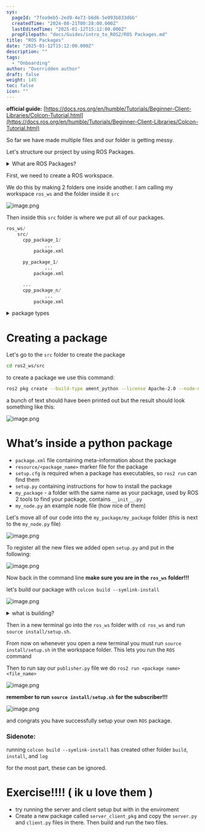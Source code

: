 ```yaml
---
sys:
  pageId: "7fea9eb5-2ed9-4e73-b6d6-5e093b833dbb"
  createdTime: "2024-08-21T00:28:00.000Z"
  lastEditedTime: "2025-01-12T15:12:00.000Z"
  propFilepath: "docs/Guides/intro_to_ROS2/ROS Packages.md"
title: "ROS Packages"
date: "2025-01-12T15:12:00.000Z"
description: ""
tags:
  - "Onboarding"
author: "Overridden author"
draft: false
weight: 145
toc: false
icon: ""
---
```


**official guide:** [https://docs.ros.org/en/humble/Tutorials/Beginner-Client-Libraries/Colcon-Tutorial.html](https://docs.ros.org/en/humble/Tutorials/Beginner-Client-Libraries/Colcon-Tutorial.html)

So far we have made multiple files and our folder is getting messy.

Let's structure our project by using ROS Packages.

<details>

<summary>What are ROS Packages?</summary>

ROS Packages are, as the name implies, packages of code that are highly sharable between ROS developers.

They consist of a folder, `package.xml` file, and source code

```python
      cpp_package_1/
		      ... imagine much code files here ..
          package.xml
```

</details>

First, we need to create a ROS workspace.

We do this by making 2 folders one inside another. I am calling my workspace `ros_ws` and the folder inside it `src`

![image.png](https://prod-files-secure.s3.us-west-2.amazonaws.com/d518164a-d88e-44d1-a4ee-3adb3bd8bce0/70706947-fd18-4537-a67b-e12946812d31/image.png?X-Amz-Algorithm=AWS4-HMAC-SHA256&X-Amz-Content-Sha256=UNSIGNED-PAYLOAD&X-Amz-Credential=ASIAZI2LB466WDAI6PRT%2F20250505%2Fus-west-2%2Fs3%2Faws4_request&X-Amz-Date=20250505T041245Z&X-Amz-Expires=3600&X-Amz-Security-Token=IQoJb3JpZ2luX2VjEHwaCXVzLXdlc3QtMiJHMEUCIEUwILLvwnd5vD%2F7PcyQZeSjI51SjMiiKKdoiKf0mt4VAiEAxY7HtIf3zt7x%2FuUiw7Fu7FERInAblB4432iamYg0pQkq%2FwMIJRAAGgw2Mzc0MjMxODM4MDUiDOQXNNhqGyvyICzwtSrcA1UFEoCsnYEO9XCpeuC2LsYZWnP1Wp9VUxXLoBBR%2BjI9Bz5r8uSLMnQHmN9CjJ3tkRUyjaJXxjT9YWEXV3hV6EOnSyVyYM%2Fu%2BNN37Msj1Vc9cSUdsx2dmkUQI4beKW54W5rA9X57YtlrqUNpF1DvAmpBcbt9e%2Fzi9lNkgpHAzBX27yTMyRFkTySart1VjWbiOWnqblxQlhzQpBC5Nwunl%2B1pSe7OAlguUH3LsCdErxgO2hgLAK5gsagYCh3ebUbEBkgZv3YgifUpfSqWJxDP5CTtNqEv%2F880rtVxi7M3btKEPjwRDVIg5oAiTVZn2b3Utp7Gych5Xny7d8lAZ7N51c25otztWHJsO0WHOu44Gayc1dytvpbTYYJIyZQzw7aotXaGRPAzB42%2BAakQMjSHLDbZkr7vvuTOyopLR5Kkus7tXlVm7OMXkPEHt1QylWgXkQhuywNyboigwOeau7hA89yjWcwRwF93soG%2FYWfEdbSN4h%2BwGe7XquzItDA6mSiFohSAY2FwMd6UQZmfyj5FXN6sw2fg979kpmpkKstteCd86DJNmrngsutiG77TyWLBKgo5kh9I8OjU%2FOvQawjmfYRyoR5gaWee31YjeUD1YYV91udnUlvmYS7PoTBGMM%2Fp4MAGOqUB5momPHDiBtMeGe67MG%2BTMqWim0kUqvLQHOfwHU8XqOj8sONIbuS6ImytbMX7fjxB0FMPcSberB%2FkyBar%2FRpL2nO0bILdsPnfEkaJ95WOfuJQkqHuYDtvuIFxT5%2B2sd%2FlBc2p4OHLMsRJhhw5lgtEW58VXOJIRANimAXndIyYfZw%2FgnN2HLQzFOOxau8wcq7ZG8wmNbLIMdFEQfOCoWt9OZy6PV8s&X-Amz-Signature=d0c6d7171f30a1eb1ea25e9309c8621b2f2c2aa61e73560dc05616bf4b882caf&X-Amz-SignedHeaders=host&x-id=GetObject)

Then inside this `src` folder is where we put all of our packages.

```python
ros_ws/
    src/
      cpp_package_1/
		      ...
          package.xml

      py_package_1/
		      ...
          package.xml

      ...
      cpp_package_n/
		      ...
          package.xml

```

<details>

<summary>package types</summary>

packages can be either `C++` or python.

the intern file structure is different for each but for this guide we will stick to creating python packages

</details>

# Creating a package

Let's go to the `src` folder to create the package

```bash
cd ros2_ws/src
```

to create a package we use this command:

```bash
ros2 pkg create --build-type ament_python --license Apache-2.0 --node-name my_node my_package
```

a bunch of text should have been printed out but the result should look something like this:

![image.png](https://prod-files-secure.s3.us-west-2.amazonaws.com/d518164a-d88e-44d1-a4ee-3adb3bd8bce0/e6cf1e3f-8512-4a3e-b131-079f800bf3e8/image.png?X-Amz-Algorithm=AWS4-HMAC-SHA256&X-Amz-Content-Sha256=UNSIGNED-PAYLOAD&X-Amz-Credential=ASIAZI2LB466WDAI6PRT%2F20250505%2Fus-west-2%2Fs3%2Faws4_request&X-Amz-Date=20250505T041245Z&X-Amz-Expires=3600&X-Amz-Security-Token=IQoJb3JpZ2luX2VjEHwaCXVzLXdlc3QtMiJHMEUCIEUwILLvwnd5vD%2F7PcyQZeSjI51SjMiiKKdoiKf0mt4VAiEAxY7HtIf3zt7x%2FuUiw7Fu7FERInAblB4432iamYg0pQkq%2FwMIJRAAGgw2Mzc0MjMxODM4MDUiDOQXNNhqGyvyICzwtSrcA1UFEoCsnYEO9XCpeuC2LsYZWnP1Wp9VUxXLoBBR%2BjI9Bz5r8uSLMnQHmN9CjJ3tkRUyjaJXxjT9YWEXV3hV6EOnSyVyYM%2Fu%2BNN37Msj1Vc9cSUdsx2dmkUQI4beKW54W5rA9X57YtlrqUNpF1DvAmpBcbt9e%2Fzi9lNkgpHAzBX27yTMyRFkTySart1VjWbiOWnqblxQlhzQpBC5Nwunl%2B1pSe7OAlguUH3LsCdErxgO2hgLAK5gsagYCh3ebUbEBkgZv3YgifUpfSqWJxDP5CTtNqEv%2F880rtVxi7M3btKEPjwRDVIg5oAiTVZn2b3Utp7Gych5Xny7d8lAZ7N51c25otztWHJsO0WHOu44Gayc1dytvpbTYYJIyZQzw7aotXaGRPAzB42%2BAakQMjSHLDbZkr7vvuTOyopLR5Kkus7tXlVm7OMXkPEHt1QylWgXkQhuywNyboigwOeau7hA89yjWcwRwF93soG%2FYWfEdbSN4h%2BwGe7XquzItDA6mSiFohSAY2FwMd6UQZmfyj5FXN6sw2fg979kpmpkKstteCd86DJNmrngsutiG77TyWLBKgo5kh9I8OjU%2FOvQawjmfYRyoR5gaWee31YjeUD1YYV91udnUlvmYS7PoTBGMM%2Fp4MAGOqUB5momPHDiBtMeGe67MG%2BTMqWim0kUqvLQHOfwHU8XqOj8sONIbuS6ImytbMX7fjxB0FMPcSberB%2FkyBar%2FRpL2nO0bILdsPnfEkaJ95WOfuJQkqHuYDtvuIFxT5%2B2sd%2FlBc2p4OHLMsRJhhw5lgtEW58VXOJIRANimAXndIyYfZw%2FgnN2HLQzFOOxau8wcq7ZG8wmNbLIMdFEQfOCoWt9OZy6PV8s&X-Amz-Signature=22dbc38659f21f5c63afb973750c556ecf903f630741b4201f334e9c36cf6059&X-Amz-SignedHeaders=host&x-id=GetObject)

# What’s inside a python package

- `package.xml` file containing meta-information about the package
- `resource/<package_name>` marker file for the package
- `setup.cfg` is required when a package has executables, so `ros2 run` can find them
- `setup.py` containing instructions for how to install the package
- `my_package` - a folder with the same name as your package, used by ROS 2 tools to find your package, contains `__init__.py`
- `my_node.py` an example node file (how nice of them)

Let's move all of our code into the `my_package/my_package` folder (this is next to the `my_node.py` file)

![image.png](https://prod-files-secure.s3.us-west-2.amazonaws.com/d518164a-d88e-44d1-a4ee-3adb3bd8bce0/9ce58f11-0da9-4d3e-b86d-506a9685d378/image.png?X-Amz-Algorithm=AWS4-HMAC-SHA256&X-Amz-Content-Sha256=UNSIGNED-PAYLOAD&X-Amz-Credential=ASIAZI2LB466WDAI6PRT%2F20250505%2Fus-west-2%2Fs3%2Faws4_request&X-Amz-Date=20250505T041245Z&X-Amz-Expires=3600&X-Amz-Security-Token=IQoJb3JpZ2luX2VjEHwaCXVzLXdlc3QtMiJHMEUCIEUwILLvwnd5vD%2F7PcyQZeSjI51SjMiiKKdoiKf0mt4VAiEAxY7HtIf3zt7x%2FuUiw7Fu7FERInAblB4432iamYg0pQkq%2FwMIJRAAGgw2Mzc0MjMxODM4MDUiDOQXNNhqGyvyICzwtSrcA1UFEoCsnYEO9XCpeuC2LsYZWnP1Wp9VUxXLoBBR%2BjI9Bz5r8uSLMnQHmN9CjJ3tkRUyjaJXxjT9YWEXV3hV6EOnSyVyYM%2Fu%2BNN37Msj1Vc9cSUdsx2dmkUQI4beKW54W5rA9X57YtlrqUNpF1DvAmpBcbt9e%2Fzi9lNkgpHAzBX27yTMyRFkTySart1VjWbiOWnqblxQlhzQpBC5Nwunl%2B1pSe7OAlguUH3LsCdErxgO2hgLAK5gsagYCh3ebUbEBkgZv3YgifUpfSqWJxDP5CTtNqEv%2F880rtVxi7M3btKEPjwRDVIg5oAiTVZn2b3Utp7Gych5Xny7d8lAZ7N51c25otztWHJsO0WHOu44Gayc1dytvpbTYYJIyZQzw7aotXaGRPAzB42%2BAakQMjSHLDbZkr7vvuTOyopLR5Kkus7tXlVm7OMXkPEHt1QylWgXkQhuywNyboigwOeau7hA89yjWcwRwF93soG%2FYWfEdbSN4h%2BwGe7XquzItDA6mSiFohSAY2FwMd6UQZmfyj5FXN6sw2fg979kpmpkKstteCd86DJNmrngsutiG77TyWLBKgo5kh9I8OjU%2FOvQawjmfYRyoR5gaWee31YjeUD1YYV91udnUlvmYS7PoTBGMM%2Fp4MAGOqUB5momPHDiBtMeGe67MG%2BTMqWim0kUqvLQHOfwHU8XqOj8sONIbuS6ImytbMX7fjxB0FMPcSberB%2FkyBar%2FRpL2nO0bILdsPnfEkaJ95WOfuJQkqHuYDtvuIFxT5%2B2sd%2FlBc2p4OHLMsRJhhw5lgtEW58VXOJIRANimAXndIyYfZw%2FgnN2HLQzFOOxau8wcq7ZG8wmNbLIMdFEQfOCoWt9OZy6PV8s&X-Amz-Signature=b93cab8d85ef4da6cc6b6308fe0a776777e702ab8151d5abf0d5d74735f5d322&X-Amz-SignedHeaders=host&x-id=GetObject)

To register all the new files we added open `setup.py` and put in the following:

![image.png](https://prod-files-secure.s3.us-west-2.amazonaws.com/d518164a-d88e-44d1-a4ee-3adb3bd8bce0/1cd7c262-4cae-4496-9d75-c178537d24a2/image.png?X-Amz-Algorithm=AWS4-HMAC-SHA256&X-Amz-Content-Sha256=UNSIGNED-PAYLOAD&X-Amz-Credential=ASIAZI2LB466WDAI6PRT%2F20250505%2Fus-west-2%2Fs3%2Faws4_request&X-Amz-Date=20250505T041245Z&X-Amz-Expires=3600&X-Amz-Security-Token=IQoJb3JpZ2luX2VjEHwaCXVzLXdlc3QtMiJHMEUCIEUwILLvwnd5vD%2F7PcyQZeSjI51SjMiiKKdoiKf0mt4VAiEAxY7HtIf3zt7x%2FuUiw7Fu7FERInAblB4432iamYg0pQkq%2FwMIJRAAGgw2Mzc0MjMxODM4MDUiDOQXNNhqGyvyICzwtSrcA1UFEoCsnYEO9XCpeuC2LsYZWnP1Wp9VUxXLoBBR%2BjI9Bz5r8uSLMnQHmN9CjJ3tkRUyjaJXxjT9YWEXV3hV6EOnSyVyYM%2Fu%2BNN37Msj1Vc9cSUdsx2dmkUQI4beKW54W5rA9X57YtlrqUNpF1DvAmpBcbt9e%2Fzi9lNkgpHAzBX27yTMyRFkTySart1VjWbiOWnqblxQlhzQpBC5Nwunl%2B1pSe7OAlguUH3LsCdErxgO2hgLAK5gsagYCh3ebUbEBkgZv3YgifUpfSqWJxDP5CTtNqEv%2F880rtVxi7M3btKEPjwRDVIg5oAiTVZn2b3Utp7Gych5Xny7d8lAZ7N51c25otztWHJsO0WHOu44Gayc1dytvpbTYYJIyZQzw7aotXaGRPAzB42%2BAakQMjSHLDbZkr7vvuTOyopLR5Kkus7tXlVm7OMXkPEHt1QylWgXkQhuywNyboigwOeau7hA89yjWcwRwF93soG%2FYWfEdbSN4h%2BwGe7XquzItDA6mSiFohSAY2FwMd6UQZmfyj5FXN6sw2fg979kpmpkKstteCd86DJNmrngsutiG77TyWLBKgo5kh9I8OjU%2FOvQawjmfYRyoR5gaWee31YjeUD1YYV91udnUlvmYS7PoTBGMM%2Fp4MAGOqUB5momPHDiBtMeGe67MG%2BTMqWim0kUqvLQHOfwHU8XqOj8sONIbuS6ImytbMX7fjxB0FMPcSberB%2FkyBar%2FRpL2nO0bILdsPnfEkaJ95WOfuJQkqHuYDtvuIFxT5%2B2sd%2FlBc2p4OHLMsRJhhw5lgtEW58VXOJIRANimAXndIyYfZw%2FgnN2HLQzFOOxau8wcq7ZG8wmNbLIMdFEQfOCoWt9OZy6PV8s&X-Amz-Signature=6515a297ae11bed678e5a039fbce48a6c101803ab86f91c99f137ff5d4526912&X-Amz-SignedHeaders=host&x-id=GetObject)

Now back in the command line **make sure you are in the** **`ros_ws`** **folder!!!**

let's build our package with `colcon build --symlink-install`

![image.png](https://prod-files-secure.s3.us-west-2.amazonaws.com/d518164a-d88e-44d1-a4ee-3adb3bd8bce0/2f2a0d27-b173-48fd-b189-5f5c0ce65619/image.png?X-Amz-Algorithm=AWS4-HMAC-SHA256&X-Amz-Content-Sha256=UNSIGNED-PAYLOAD&X-Amz-Credential=ASIAZI2LB466WDAI6PRT%2F20250505%2Fus-west-2%2Fs3%2Faws4_request&X-Amz-Date=20250505T041245Z&X-Amz-Expires=3600&X-Amz-Security-Token=IQoJb3JpZ2luX2VjEHwaCXVzLXdlc3QtMiJHMEUCIEUwILLvwnd5vD%2F7PcyQZeSjI51SjMiiKKdoiKf0mt4VAiEAxY7HtIf3zt7x%2FuUiw7Fu7FERInAblB4432iamYg0pQkq%2FwMIJRAAGgw2Mzc0MjMxODM4MDUiDOQXNNhqGyvyICzwtSrcA1UFEoCsnYEO9XCpeuC2LsYZWnP1Wp9VUxXLoBBR%2BjI9Bz5r8uSLMnQHmN9CjJ3tkRUyjaJXxjT9YWEXV3hV6EOnSyVyYM%2Fu%2BNN37Msj1Vc9cSUdsx2dmkUQI4beKW54W5rA9X57YtlrqUNpF1DvAmpBcbt9e%2Fzi9lNkgpHAzBX27yTMyRFkTySart1VjWbiOWnqblxQlhzQpBC5Nwunl%2B1pSe7OAlguUH3LsCdErxgO2hgLAK5gsagYCh3ebUbEBkgZv3YgifUpfSqWJxDP5CTtNqEv%2F880rtVxi7M3btKEPjwRDVIg5oAiTVZn2b3Utp7Gych5Xny7d8lAZ7N51c25otztWHJsO0WHOu44Gayc1dytvpbTYYJIyZQzw7aotXaGRPAzB42%2BAakQMjSHLDbZkr7vvuTOyopLR5Kkus7tXlVm7OMXkPEHt1QylWgXkQhuywNyboigwOeau7hA89yjWcwRwF93soG%2FYWfEdbSN4h%2BwGe7XquzItDA6mSiFohSAY2FwMd6UQZmfyj5FXN6sw2fg979kpmpkKstteCd86DJNmrngsutiG77TyWLBKgo5kh9I8OjU%2FOvQawjmfYRyoR5gaWee31YjeUD1YYV91udnUlvmYS7PoTBGMM%2Fp4MAGOqUB5momPHDiBtMeGe67MG%2BTMqWim0kUqvLQHOfwHU8XqOj8sONIbuS6ImytbMX7fjxB0FMPcSberB%2FkyBar%2FRpL2nO0bILdsPnfEkaJ95WOfuJQkqHuYDtvuIFxT5%2B2sd%2FlBc2p4OHLMsRJhhw5lgtEW58VXOJIRANimAXndIyYfZw%2FgnN2HLQzFOOxau8wcq7ZG8wmNbLIMdFEQfOCoWt9OZy6PV8s&X-Amz-Signature=e818d7d9d58a09b76ac98a323b9ce3eab57536779dd8245c7dc6e76c3d4353f3&X-Amz-SignedHeaders=host&x-id=GetObject)

<details>

<summary>what is building?</summary>

if you are a CS major at Rose-Hulman you will learn the answer to this in CSSE132

but TLDR; is it combines all the code files into one program that can be run easily 

</details>

Then in a new terminal go into the `ros_ws` folder with `cd ros_ws` and run `source install/setup.sh`. 

From now on whenever you open a new terminal you must run `source install/setup.sh` in the workspace folder. This lets you run the `ROS` command

Then to run say our `publisher.py` file we do `ros2 run <package name> <file_name>`

![image.png](https://prod-files-secure.s3.us-west-2.amazonaws.com/d518164a-d88e-44d1-a4ee-3adb3bd8bce0/4f4b1219-3a44-4632-aa0a-ce3471699f59/image.png?X-Amz-Algorithm=AWS4-HMAC-SHA256&X-Amz-Content-Sha256=UNSIGNED-PAYLOAD&X-Amz-Credential=ASIAZI2LB466WDAI6PRT%2F20250505%2Fus-west-2%2Fs3%2Faws4_request&X-Amz-Date=20250505T041245Z&X-Amz-Expires=3600&X-Amz-Security-Token=IQoJb3JpZ2luX2VjEHwaCXVzLXdlc3QtMiJHMEUCIEUwILLvwnd5vD%2F7PcyQZeSjI51SjMiiKKdoiKf0mt4VAiEAxY7HtIf3zt7x%2FuUiw7Fu7FERInAblB4432iamYg0pQkq%2FwMIJRAAGgw2Mzc0MjMxODM4MDUiDOQXNNhqGyvyICzwtSrcA1UFEoCsnYEO9XCpeuC2LsYZWnP1Wp9VUxXLoBBR%2BjI9Bz5r8uSLMnQHmN9CjJ3tkRUyjaJXxjT9YWEXV3hV6EOnSyVyYM%2Fu%2BNN37Msj1Vc9cSUdsx2dmkUQI4beKW54W5rA9X57YtlrqUNpF1DvAmpBcbt9e%2Fzi9lNkgpHAzBX27yTMyRFkTySart1VjWbiOWnqblxQlhzQpBC5Nwunl%2B1pSe7OAlguUH3LsCdErxgO2hgLAK5gsagYCh3ebUbEBkgZv3YgifUpfSqWJxDP5CTtNqEv%2F880rtVxi7M3btKEPjwRDVIg5oAiTVZn2b3Utp7Gych5Xny7d8lAZ7N51c25otztWHJsO0WHOu44Gayc1dytvpbTYYJIyZQzw7aotXaGRPAzB42%2BAakQMjSHLDbZkr7vvuTOyopLR5Kkus7tXlVm7OMXkPEHt1QylWgXkQhuywNyboigwOeau7hA89yjWcwRwF93soG%2FYWfEdbSN4h%2BwGe7XquzItDA6mSiFohSAY2FwMd6UQZmfyj5FXN6sw2fg979kpmpkKstteCd86DJNmrngsutiG77TyWLBKgo5kh9I8OjU%2FOvQawjmfYRyoR5gaWee31YjeUD1YYV91udnUlvmYS7PoTBGMM%2Fp4MAGOqUB5momPHDiBtMeGe67MG%2BTMqWim0kUqvLQHOfwHU8XqOj8sONIbuS6ImytbMX7fjxB0FMPcSberB%2FkyBar%2FRpL2nO0bILdsPnfEkaJ95WOfuJQkqHuYDtvuIFxT5%2B2sd%2FlBc2p4OHLMsRJhhw5lgtEW58VXOJIRANimAXndIyYfZw%2FgnN2HLQzFOOxau8wcq7ZG8wmNbLIMdFEQfOCoWt9OZy6PV8s&X-Amz-Signature=0e4d9066607a07122e1d837385d46a1b7ce51d98152a78e6712bb5870ca080c5&X-Amz-SignedHeaders=host&x-id=GetObject)

**remember to run** **`source install/setup.sh`** **for the subscriber!!!**

![image.png](https://prod-files-secure.s3.us-west-2.amazonaws.com/d518164a-d88e-44d1-a4ee-3adb3bd8bce0/02121119-dad4-49ec-8356-c956108b4243/image.png?X-Amz-Algorithm=AWS4-HMAC-SHA256&X-Amz-Content-Sha256=UNSIGNED-PAYLOAD&X-Amz-Credential=ASIAZI2LB466WDAI6PRT%2F20250505%2Fus-west-2%2Fs3%2Faws4_request&X-Amz-Date=20250505T041245Z&X-Amz-Expires=3600&X-Amz-Security-Token=IQoJb3JpZ2luX2VjEHwaCXVzLXdlc3QtMiJHMEUCIEUwILLvwnd5vD%2F7PcyQZeSjI51SjMiiKKdoiKf0mt4VAiEAxY7HtIf3zt7x%2FuUiw7Fu7FERInAblB4432iamYg0pQkq%2FwMIJRAAGgw2Mzc0MjMxODM4MDUiDOQXNNhqGyvyICzwtSrcA1UFEoCsnYEO9XCpeuC2LsYZWnP1Wp9VUxXLoBBR%2BjI9Bz5r8uSLMnQHmN9CjJ3tkRUyjaJXxjT9YWEXV3hV6EOnSyVyYM%2Fu%2BNN37Msj1Vc9cSUdsx2dmkUQI4beKW54W5rA9X57YtlrqUNpF1DvAmpBcbt9e%2Fzi9lNkgpHAzBX27yTMyRFkTySart1VjWbiOWnqblxQlhzQpBC5Nwunl%2B1pSe7OAlguUH3LsCdErxgO2hgLAK5gsagYCh3ebUbEBkgZv3YgifUpfSqWJxDP5CTtNqEv%2F880rtVxi7M3btKEPjwRDVIg5oAiTVZn2b3Utp7Gych5Xny7d8lAZ7N51c25otztWHJsO0WHOu44Gayc1dytvpbTYYJIyZQzw7aotXaGRPAzB42%2BAakQMjSHLDbZkr7vvuTOyopLR5Kkus7tXlVm7OMXkPEHt1QylWgXkQhuywNyboigwOeau7hA89yjWcwRwF93soG%2FYWfEdbSN4h%2BwGe7XquzItDA6mSiFohSAY2FwMd6UQZmfyj5FXN6sw2fg979kpmpkKstteCd86DJNmrngsutiG77TyWLBKgo5kh9I8OjU%2FOvQawjmfYRyoR5gaWee31YjeUD1YYV91udnUlvmYS7PoTBGMM%2Fp4MAGOqUB5momPHDiBtMeGe67MG%2BTMqWim0kUqvLQHOfwHU8XqOj8sONIbuS6ImytbMX7fjxB0FMPcSberB%2FkyBar%2FRpL2nO0bILdsPnfEkaJ95WOfuJQkqHuYDtvuIFxT5%2B2sd%2FlBc2p4OHLMsRJhhw5lgtEW58VXOJIRANimAXndIyYfZw%2FgnN2HLQzFOOxau8wcq7ZG8wmNbLIMdFEQfOCoWt9OZy6PV8s&X-Amz-Signature=7224597b3964cd586003999cd629f48e12b963ffa824bac760a824e958957435&X-Amz-SignedHeaders=host&x-id=GetObject)

and congrats you have successfully setup your own `ROS` package.

### Sidenote:

running `colcon build --symlink-install` has created other folder `build`, `install`, and `log`

for the most part, these can be ignored.

# Exercise!!!! ( ik u love them )

- try running the server and client setup but with in the enviroment
- Create a new package called `server_client_pkg` and copy the `server.py` and `client.py` files in there. Then build and run the two files.
